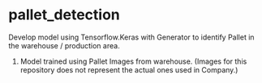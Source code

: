 # pallet_detection
Develop model using Tensorflow.Keras with Generator to identify Pallet in the warehouse / production area.
1. Model trained using Pallet Images from warehouse. (Images for this repository does not represent the actual ones used in Company.)
